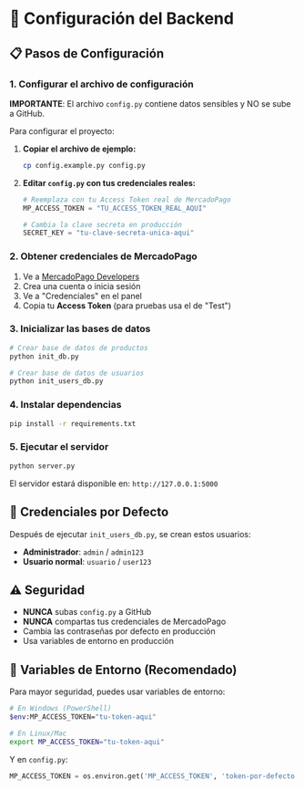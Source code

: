 # 🔧 Configuración del Backend

## 📋 Pasos de Configuración

### 1. Configurar el archivo de configuración

**IMPORTANTE**: El archivo `config.py` contiene datos sensibles y NO se sube a GitHub.

Para configurar el proyecto:

1. **Copiar el archivo de ejemplo:**
   ```bash
   cp config.example.py config.py
   ```

2. **Editar `config.py` con tus credenciales reales:**
   ```python
   # Reemplaza con tu Access Token real de MercadoPago
   MP_ACCESS_TOKEN = "TU_ACCESS_TOKEN_REAL_AQUI"
   
   # Cambia la clave secreta en producción
   SECRET_KEY = "tu-clave-secreta-unica-aqui"
   ```

### 2. Obtener credenciales de MercadoPago

1. Ve a [MercadoPago Developers](https://www.mercadopago.com.ar/developers/panel/credentials)
2. Crea una cuenta o inicia sesión
3. Ve a "Credenciales" en el panel
4. Copia tu **Access Token** (para pruebas usa el de "Test")

### 3. Inicializar las bases de datos

```bash
# Crear base de datos de productos
python init_db.py

# Crear base de datos de usuarios
python init_users_db.py
```

### 4. Instalar dependencias

```bash
pip install -r requirements.txt
```

### 5. Ejecutar el servidor

```bash
python server.py
```

El servidor estará disponible en: `http://127.0.0.1:5000`

## 🔐 Credenciales por Defecto

Después de ejecutar `init_users_db.py`, se crean estos usuarios:

- **Administrador**: `admin` / `admin123`
- **Usuario normal**: `usuario` / `user123`

## ⚠️ Seguridad

- **NUNCA** subas `config.py` a GitHub
- **NUNCA** compartas tus credenciales de MercadoPago
- Cambia las contraseñas por defecto en producción
- Usa variables de entorno en producción

## 🚀 Variables de Entorno (Recomendado)

Para mayor seguridad, puedes usar variables de entorno:

```bash
# En Windows (PowerShell)
$env:MP_ACCESS_TOKEN="tu-token-aqui"

# En Linux/Mac
export MP_ACCESS_TOKEN="tu-token-aqui"
```

Y en `config.py`:
```python
MP_ACCESS_TOKEN = os.environ.get('MP_ACCESS_TOKEN', 'token-por-defecto')
```
